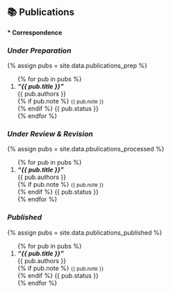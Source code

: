 <section id="Journal Publications">
  <h2>📚 Publications</h2>

  <p><strong>* Correspondence</strong></p>
  <h3><em>Under Preparation</em></h3>

{% assign pubs = site.data.publications_prep %}

  <ol reversed start="{{ pubs | size }}">
    {% for pub in pubs %}
      <li>
        <strong><em>“{{ pub.title }}”</em></strong><br>
        {{ pub.authors }}<br>
        {% if pub.note %}
          <small>{{ pub.note }}</small><br>
        {% endif %}
        <span>{{ pub.status }}</span>
      </li>
    {% endfor %}
  </ol>

  <h3><em>Under Review & Revision</em></h3>

{% assign pubs = site.data.pbulications_processed %}

  <ol reversed start="{{ pubs | size }}">
    {% for pub in pubs %}
      <li>
        <strong><em>“{{ pub.title }}”</em></strong><br>
        {{ pub.authors }}<br>
        {% if pub.note %}
          <small>{{ pub.note }}</small><br>
        {% endif %}
        <span>{{ pub.status }}</span>
      </li>
    {% endfor %}
  </ol>

  <h3><em>Published</em></h3>

{% assign pubs = site.data.publications_published %}

  <ol reversed start="{{ pubs | size }}">
    {% for pub in pubs %}
      <li>
        <strong><em>“{{ pub.title }}”</em></strong><br>
        {{ pub.authors }}<br>
        {% if pub.note %}
          <small>{{ pub.note }}</small><br>
        {% endif %}
        <span>{{ pub.status }}</span>
      </li>
    {% endfor %}
  </ol>
</section>
